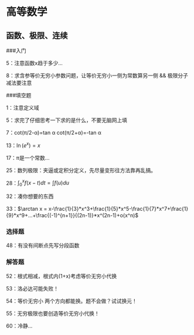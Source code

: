 # 高等数学

## 函数、极限、连续

###入门

5：注意函数x趋于多少...

8：求含参等价无穷小参数问题，让等价无穷小一侧为常数算另一侧 && 极限分子减法要注意

###填空题

1：注意定义域

5：求完了仔细思考一下求的是什么，不要无脑网上填

7：cot(π/2-α)=tan α cot(π/2+α)=-tan α

13：$\ln(e^x)=x$

17：π是一个常数...

25：数列极限：夹逼或定积分定义，先尽量变形往方法靠再乱搞。

28：$\int^x_0f(x-t)dt=\int f(u)du$

32：凑你想要的东西

33：$\arctan x = x-\frac{1}{3}*x^3+\frac{1}{5}*x^5-\frac{1}{7}*x^7+\frac{1}{9}*x^9+…+\frac{(-1)^{n+1}}{(2n-1)}*x^(2n-1)+o(x^n)$

### 选择题

48：有没有间断点先写分段函数

### 解答题

52：根式相减，根式内(1+x)考虑等价无穷小代换

53：洛必达可能失败！

54：等价无穷小 两个方向都能换。题不会做？试试换元！

55：无穷极限也要创造等价无穷小代换！

60：冷静...